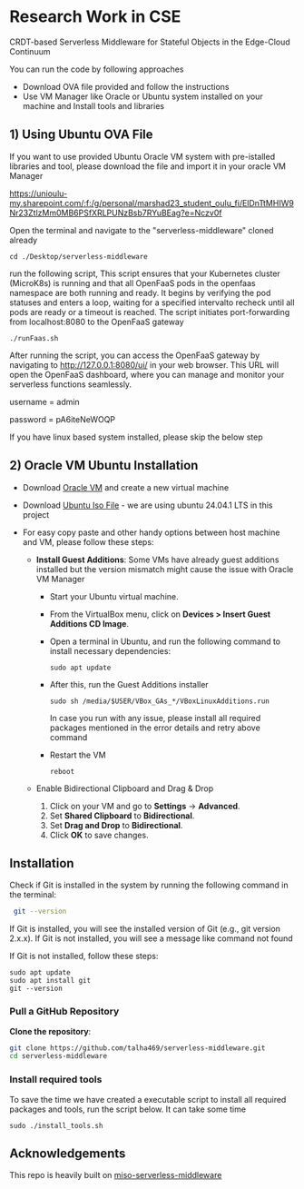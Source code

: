 
# Research Work in CSE

CRDT-based Serverless Middleware for Stateful Objects in the Edge-Cloud Continuum

You can run the code by following approaches

- Download OVA file provided and follow the instructions
- Use VM Manager like Oracle or Ubuntu system installed on your machine and Install tools and libraries




## 1) Using Ubuntu OVA File

If you want to use provided Ubuntu Oracle VM system with pre-istalled libraries and tool, please download the file and import it in your oracle VM Manager

https://unioulu-my.sharepoint.com/:f:/g/personal/marshad23_student_oulu_fi/ElDnTtMHIW9Nr23ZtlzMm0MB6PSfXRLPUNzBsb7RYuBEag?e=Nczv0f

Open the terminal and navigate to the "serverless-middleware" cloned already

```
cd ./Desktop/serverless-middleware
```
run the following script, This script ensures that your Kubernetes cluster (MicroK8s) is running and that all OpenFaaS pods in the openfaas namespace are both running and ready. It begins by verifying the pod statuses and enters a loop, waiting for a specified intervalto recheck until all pods are ready or a timeout is reached. The script initiates port-forwarding from localhost:8080 to the OpenFaaS gateway

```
./runFaas.sh
```

After running the script, you can access the OpenFaaS gateway by navigating to http://127.0.0.1:8080/ui/ in your web browser. This URL will open the OpenFaaS dashboard, where you can manage and monitor your serverless functions seamlessly.

username = admin

password = pA6iteNeWOQP





If you have linux based system installed, please skip the below step 
## 2) Oracle VM Ubuntu Installation 
- Download [Oracle VM](https://www.virtualbox.org/wiki/Downloads) and create a new virtual machine
- Download [Ubuntu Iso File](https://ubuntu.com/download/desktop) - we are using ubuntu 24.04.1 LTS in this project
- For easy copy paste and other handy options between host machine and VM, please follow these steps:

  - **Install Guest Additions**:
  Some VMs have already guest additions installed but the version mismatch     might cause the issue with Oracle VM Manager
    - Start your Ubuntu virtual machine.
    - From the VirtualBox menu, click on **Devices > Insert Guest Additions CD Image**.
    - Open a terminal in Ubuntu, and run the following command to install necessary dependencies:
      ```
      sudo apt update
      ```

    - After this, run the Guest Additions installer 

      ```
      sudo sh /media/$USER/VBox_GAs_*/VBoxLinuxAdditions.run
      ```
        In case you run with any issue, please install all required packages mentioned in the error details and retry above command

    - Restart the VM
        ```
        reboot
        ```
  - Enable Bidirectional Clipboard and Drag & Drop

    1. Click on your VM and go to **Settings** -> **Advanced**.
    2. Set **Shared Clipboard** to **Bidirectional**.
    3. Set **Drag and Drop** to **Bidirectional**.
    4. Click **OK** to save changes.


## Installation

Check if Git is installed in the system by running the following command in the terminal:

```bash
 git --version
```
If Git is installed, you will see the installed version of Git (e.g., git version 2.x.x). If Git is not installed, you will see a message like command not found

If Git is not installed, follow these steps:

```
sudo apt update
sudo apt install git
git --version
```

### Pull a GitHub Repository

 **Clone the repository**:
   ```bash
   git clone https://github.com/talha469/serverless-middleware.git
   cd serverless-middleware
   ```

### Install required tools
To save the time we have created a executable script to install all required packages and tools, run the script below. It can take some time

```
sudo ./install_tools.sh
```







## Acknowledgements

This repo is heavily built on [miso-serverless-middleware](https://github.com/valentingc/miso-serverless-middleware)


